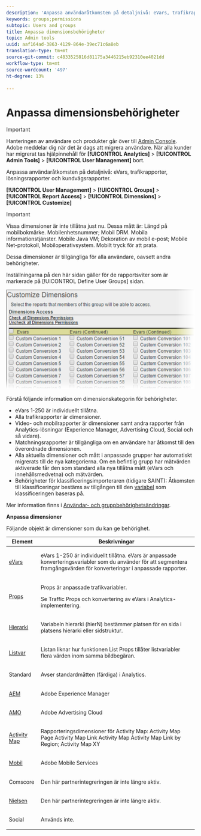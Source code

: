 ```yaml
---
description: 'Anpassa användaråtkomsten på detaljnivå: eVars, trafikrapporter, lösningsrapporter och kundvägsrapporter.'
keywords: groups;permissions
subtopic: Users and groups
title: Anpassa dimensionsbehörigheter
topic: Admin tools
uuid: aaf164ad-3863-4129-864e-39ec71c6a8eb
translation-type: tm+mt
source-git-commit: c4833525816d81175a3446215eb92310ee4021dd
workflow-type: tm+mt
source-wordcount: '497'
ht-degree: 13%

---
```



# Anpassa dimensionsbehörigheter

>[!IMPORTANT]
>
>Hanteringen av användare och produkter går över till [Admin Console](https://helpx.adobe.com/se/enterprise/using/admin-console.html). Adobe meddelar dig när det är dags att migrera användare. När alla kunder har migrerat tas hjälpinnehåll för **[!UICONTROL Analytics]** > **[!UICONTROL Admin Tools]** > **[!UICONTROL User Management]** bort.

Anpassa användaråtkomsten på detaljnivå: eVars, trafikrapporter, lösningsrapporter och kundvägsrapporter.

**[!UICONTROL User Management]** > **[!UICONTROL Groups]** > **[!UICONTROL Report Access]** > **[!UICONTROL Dimensions]** > **[!UICONTROL Customize]**

>[!IMPORTANT]
>
>Vissa dimensioner är inte tillåtna just nu. Dessa mått är: Längd på mobilbokmärke. Mobilenhetsnummer; Mobil DRM. Mobila informationstjänster. Mobile Java VM; Dekoration av mobil e-post; Mobile Net-protokoll, Mobiloperativsystem. Mobilt tryck för att prata.
>
>Dessa dimensioner är tillgängliga för alla användare, oavsett andra behörigheter.

Inställningarna på den här sidan gäller för de rapportsviter som är markerade på [!UICONTROL Define User Groups] sidan.

![](assets/permissions-dimensions.png)

Förstå följande information om dimensionskategorin för behörigheter.

* eVars 1-250 är individuellt tillåtna.
* Alla trafikrapporter är dimensioner.
* Video- och mobilrapporter är dimensioner samt andra rapporter från Analytics-lösningar (Experience Manager, Advertising Cloud, Social och så vidare).
* Matchningsrapporter är tillgängliga om en användare har åtkomst till den överordnade dimensionen.
* Alla aktuella dimensioner och mått i anpassade grupper har automatiskt migrerats till de nya kategorierna. Om en befintlig grupp har mätvärden aktiverade får den som standard alla nya tillåtna mått (eVars och innehållsmedvetna) och mätvärden.
* Behörigheter för klassificeringsimporteraren (tidigare SAINT): Åtkomsten till klassificeringar bestäms av tillgången till den [variabel](https://docs.adobe.com/content/help/en/analytics/components/classifications/c-classifications.html) som klassificeringen baseras på.

Mer information finns i [Användar- och gruppbehörighetsändringar](https://docs.adobe.com/content/help/en/analytics/admin/user-product-management/user-management/permissions-changes.html).

**Anpassa dimensioner**

Följande objekt är dimensioner som du kan ge behörighet.

<table id="table_F37D74A1619A4560A5F5651E855DAF1C"> 
 <thead> 
  <tr> 
   <th colname="col1" class="entry"> Element </th> 
   <th colname="col2" class="entry"> Beskrivningar </th> 
  </tr> 
 </thead>
 <tbody> 
  <tr> 
   <td colname="col1"> <p> <a href="/help/admin/admin/conversion-var-admin/conversion-var-admin.md"> eVars </a> </p> </td> 
   <td colname="col2"> <p>eVars 1-250 är individuellt tillåtna. eVars är anpassade konverteringsvariabler som du använder för att segmentera framgångsvärden för konverteringar i anpassade rapporter. </p> </td> 
  </tr> 
  <tr> 
   <td colname="col1"> <p> <a href="https://docs.adobe.com/content/help/sv-SE/analytics/implementation/vars/page-vars/evar.html"> Props </a> </p> </td> 
   <td colname="col2"> <p>Props är anpassade trafikvariabler. </p> <p>Se Traffic Props och konvertering av eVars <a href="https://docs.adobe.com/content/help/sv-SE/analytics/implementation/vars/page-vars/evar.html"> </a> i Analytics-implementering. </p> </td> 
  </tr> 
  <tr> 
   <td colname="col1"> <p> <a href="https://docs.adobe.com/content/help/en/analytics/implementation/vars/page-vars/page-variables.html"> Hierarki </a> </p> </td> 
   <td colname="col2"> <p> Variabeln hierarki (hierN) bestämmer platsen för en sida i platsens hierarki eller sidstruktur. </p> </td> 
  </tr> 
  <tr> 
   <td colname="col1"> <p> <a href="https://docs.adobe.com/content/help/en/analytics/implementation/vars/page-vars/page-variables.html"> Listvar </a> </p> </td> 
   <td colname="col2"> <p> Listan liknar hur funktionen List Props tillåter listvariabler flera värden inom samma bildbegäran. </p> </td> 
  </tr> 
  <tr> 
   <td colname="col1"> <p>Standard </p> </td> 
   <td colname="col2"> <p>Avser standardmåtten (färdiga) i Analytics. </p> </td> 
  </tr> 
  <tr> 
   <td colname="col1"> <p> <a href="https://helpx.adobe.com/support/experience-manager.html"> AEM </a> </p> </td> 
   <td colname="col2"> <p>Adobe Experience Manager </p> </td> 
  </tr> 
  <tr> 
   <td colname="col1"> <p> <a href="https://helpx.adobe.com/support/advertising-cloud.html"> AMO </a> </p> </td> 
   <td colname="col2"> <p>Adobe Advertising Cloud </p> </td> 
  </tr> 
  <tr> 
   <td colname="col1"> <p> <a href="https://docs.adobe.com/content/help/sv-SE/analytics/analyze/activity-map/activity-map.html"> Activity Map </a> </p> </td> 
   <td colname="col2"> <p> Rapporteringsdimensioner för Activity Map: Activity Map Page Activity Map Link Activity Map Activity Map Link by Region; Activity Map XY </p> </td> 
  </tr> 
  <tr> 
   <td colname="col1"> <p> <a href="https://docs.adobe.com/content/help/sv-SE/media-analytics/using/media-overview.html"> Mobil </a> </p> </td> 
   <td colname="col2"> <p>Adobe Mobile Services </p> </td> 
  </tr> 
  <tr> 
   <td colname="col1"> <p> Comscore </p> </td> 
   <td colname="col2"> <p>Den här partnerintegreringen är inte längre aktiv. </p> </td> 
  </tr> 
  <tr> 
   <td colname="col1"> <p> <a href="https://docs.adobe.com/content/help/sv-SE/media-analytics/using/media-overview.html"> Nielsen </a> </p> </td> 
   <td colname="col2"> <p>Den här partnerintegreringen är inte längre aktiv. </p> </td> 
  </tr> 
  <tr> 
   <td colname="col1"> <p> Social </p> </td> 
   <td colname="col2"> <p>Används inte. </p> </td> 
  </tr> 
 </tbody> 
</table>
